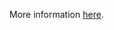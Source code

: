 More information [here](https://docs.prismacloud.io/en/enterprise-edition/policy-reference/azure-policies/azure-networking-policies/bc-azure-236).
